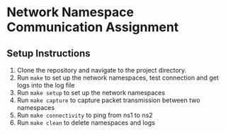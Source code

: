 # Network Namespace Communication Assignment

## Setup Instructions

1. Clone the repository and navigate to the project directory.
2. Run `make` to set up the network namespaces, test connection and get logs into the log file
3. Run `make setup` to set up the network namespaces
4. Run `make capture` to capture packet transmission between two namespaces
5. Run `make connectivity` to ping from ns1 to ns2
6. Run `make clean` to delete namespaces and logs